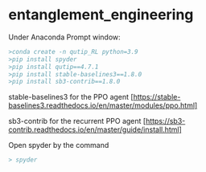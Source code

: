 # entanglement_engineering

Under Anaconda Prompt window:
```bibtex
>conda create -n qutip_RL python=3.9
>pip install spyder
>pip install qutip==4.7.1
>pip install stable-baselines3==1.8.0
>pip install sb3-contrib==1.8.0
```
stable-baselines3 for the PPO agent [https://stable-baselines3.readthedocs.io/en/master/modules/ppo.html]

sb3-contrib for the recurrent PPO agent [https://sb3-contrib.readthedocs.io/en/master/guide/install.html]

Open spyder by the command
```bibtex
> spyder
```

